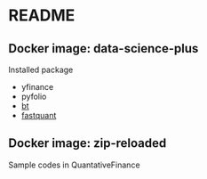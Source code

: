# README

## Docker image: data-science-plus

Installed package

- yfinance
- pyfolio
- [bt](https://github.com/pmorissette/bt)
- [fastquant](https://github.com/enzoampil/fastquant)

## Docker image: zip-reloaded

Sample codes in QuantativeFinance
